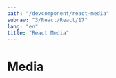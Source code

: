```yaml
---
path: "/devcomponent/react-media"
subnav: "3/React/React/17"
lang: "en"
title: "React Media"
---
```


# Media

<reactmedia></reactmedia>
